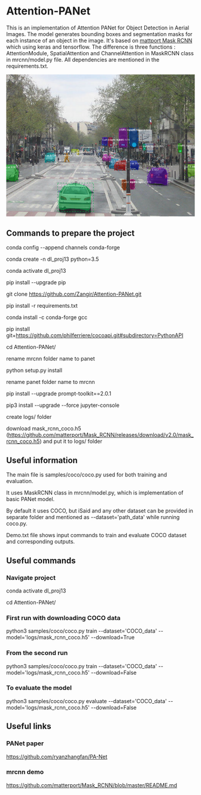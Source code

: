 # Attention-PANet
This is an implementation of Attention PANet for Object Detection in Aerial Images. The model generates bounding boxes and segmentation masks for each instance of an object in the image. It's based on [mattport Mask RCNN](https://github.com/matterport/Mask_RCNN) which using keras and tensorflow. The difference is three functions : AttentionModule, SpatialAttention and ChannelAttention in MaskRCNN class in mrcnn/model.py file. All dependencies are mentioned in the requirements.txt.

![Instance Segmentation Sample](assets/street.png)



## Commands to prepare the project
conda config --append channels conda-forge

conda create -n dl_proj13 python=3.5

conda activate dl_proj13

pip install --upgrade pip

git clone https://github.com/Zangir/Attention-PANet.git

pip install -r requirements.txt 

conda install -c conda-forge gcc

pip install git+https://github.com/philferriere/cocoapi.git#subdirectory=PythonAPI

cd Attention-PANet/

rename mrcnn folder name to panet

python setup.py install

rename panet folder name to mrcnn

pip install --upgrade prompt-toolkit==2.0.1

pip3 install --upgrade --force jupyter-console

create logs/ folder

download mask_rcnn_coco.h5 (https://github.com/matterport/Mask_RCNN/releases/download/v2.0/mask_rcnn_coco.h5) and put it to logs/ folder



## Useful information

The main file is samples/coco/coco.py used for both training and evaluation. 

It uses MaskRCNN class in mrcnn/model.py, which is implementation of basic PANet model. 

By default it uses COCO, but iSaid and any other dataset can be provided in separate folder and mentioned as --dataset='path_data' while running coco.py. 

Demo.txt file shows input commands to train and evaluate COCO dataset and corresponding outputs.

## Useful commands

### Navigate project
conda activate dl_proj13

cd Attention-PANet/

### First run with downloading COCO data
python3 samples/coco/coco.py train --dataset='COCO_data' --model='logs/mask_rcnn_coco.h5' --download=True

### From the second run
python3 samples/coco/coco.py train --dataset='COCO_data' --model='logs/mask_rcnn_coco.h5' --download=False

### To evaluate the model
python3 samples/coco/coco.py evaluate --dataset='COCO_data' --model='logs/mask_rcnn_coco.h5' --download=False



## Useful links

### PANet paper
https://github.com/ryanzhangfan/PA-Net

### mrcnn demo
https://github.com/matterport/Mask_RCNN/blob/master/README.md
